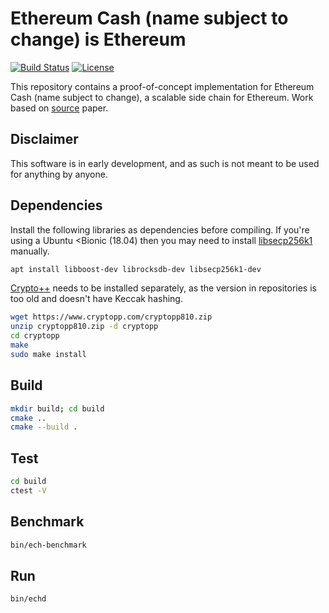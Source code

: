 # Ethereum Cash (name subject to change) is Ethereum
 [![Build Status](https://travis-ci.com/adlerjohn/ech-cpp-dev.svg?token=thfx7xMP5jxRY8q9pnoA&branch=master)](https://travis-ci.com/adlerjohn/ech-cpp-dev)
 [![License](https://img.shields.io/badge/License-Apache%202.0-blue.svg)](https://github.com/adlerjohn/ech-cpp-dev/raw/master/LICENSE)

This repository contains a proof-of-concept implementation for Ethereum Cash (name subject to change), a scalable side chain for Ethereum.
Work based on [source](https://arxiv.org/abs/1904.06441) paper.

## Disclaimer

This software is in early development, and as such is not meant to be used for anything by anyone.

## Dependencies

Install the following libraries as dependencies before compiling.
If you're using a Ubuntu <Bionic (18.04) then you may need to install [libsecp256k1](https://github.com/bitcoin-core/secp256k1) manually. 

```sh
apt install libboost-dev librocksdb-dev libsecp256k1-dev
```

[Crypto++](https://www.cryptopp.com/) needs to be installed separately, as the version in repositories is too old and doesn't have Keccak hashing.

```sh
wget https://www.cryptopp.com/cryptopp810.zip
unzip cryptopp810.zip -d cryptopp
cd cryptopp
make
sudo make install
```

## Build

```sh
mkdir build; cd build
cmake ..
cmake --build .
```

## Test

```sh
cd build
ctest -V
```

## Benchmark

```sh
bin/ech-benchmark
```

## Run

```sh
bin/echd
```

